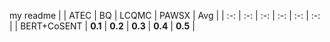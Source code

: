 my readme
| | ATEC | BQ | LCQMC | PAWSX | Avg |
| :-: | :-: | :-: | :-: | :-: | :-: |
| BERT+CoSENT | **0.1** | **0.2** | **0.3** | **0.4** | **0.5** |